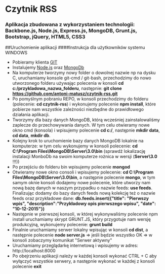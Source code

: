 # Czytnik RSS
### Aplikacja zbudowana z wykorzystaniem technologii: Backbone.js, Node.js, Express.js, MongoDB, Grunt.js, Bootstrap, jQuery, HTML5, CSS3

##Uruchomienie aplikacji
####Instrukcja dla użytkowników systemu WINDOWS
- Pobieramy klienta [GIT](https://git-scm.com/download/win)
- Instalujemy [Node.js](https://nodejs.org) oraz [MongoDb](https://www.mongodb.org/downloads#production) 
- Na komputerze tworzymy nowy folder o dowolnej nazwie np na dysku C, uruchamiamy konsole git-cmd / git-bash, przechodzimy do nowo utworzonego folderu używając polecenia w konsoli <b>cd c:/przykladowa_nazwa_folderu</b>, następnie: <b>git clone https://github.com/antoni-matusz/czytnik-rss.git</b>
- Po pomyślnym pobraniu REPO, w konsoli przechodzimy do folderu (polecenie: <b>cd czytnik-rss</b>) i wykonujemy polecenie <b>npm install</b>, które pobierze nam wszystkie  zależności niezbędne do prawidłowego działania aplikacji.
- Tworzymy dla bazy danych MongoDB, którą wcześniej zainstalowaliśmy zaplecze do przechowywania danych. W tym celu otwieramy nowe okno cmd (konsola) i wpisujemy polecenie <b>cd c:/</b>, następnie <b>mkdir data</b>, <b>cd data</b>, <b>mkdir db</b>.
- Kolejny krok to uruchomienie bazy danych MongoDB lokalnie na komputerze: w tym celu wykonujemy w konsoli polecenie: <b>cd C:\Program Files\MongoDB\Server\3.0\bin</b> (sprawdź lokalizację instalacji MonboDb na swoim komputerze rożnica w wersji (<b>Server\3.0</b> !!!))
- Po przejściu do folderu bin wpisujemy polecenie <b>mongod</b>
- Otwieramy nowe okno consoli i wpisujemy polecenie: <b>cd C:\Program Files\MongoDB\Server\3.0\bin</b>, a następnie polecenie <b>mongo</b>, w tym samym oknie konsoli dodajemy nowe polecenie, które utworzy nam nową bazę danych w naszym przypadku o nazwie feeds: <b>use feeds</b>. Finalizując dodamy do bazy danych feeds nową kolekcję też o nazwie feeds oraz przykładowe dane: <b>db.feeds.insert({"title": "Pierwszy wpis", "description":"Przykładowy opis pierwszego wpisu", "date": "10-12-2015"})</b>
- Następnie w pierwszej konsoli, w której wykonywaliśmy polecenie npm install uruchamiamy skrypt GRUNT.JS, który przygotuje nam wersję produkcyjną, wykonujemy polecenie: <b>grunt build</b>
- Finalnie uruchamiamy serwer lokalny wpisując w konsoli <b>cd dist</b>, a następnie polecenie <b>node server.js</b> => jeśli będzie wszystko OK => w konsoli zobaczymy komunikat "Serwer aktywny"
- Uruchamiamy przeglądarkę internetową i wpisujemy w adres: http://localhost:8000
- Po obejrzeniu aplikacji należy w każdej konsoli wykonać CTRL + C aby wyłączyć wszystkie serwery, a następnie wykonać w każdej z konsoli polecenie <b>exit</b>